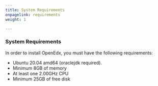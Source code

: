 ```yaml
---
title: System Requirements
onpagelink: requirements
weight: 1

---
```


### System Requirements

In order to install OpenEdx, you must have the following requirements:

- Ubuntu 20.04 amd64 (oraclejdk required).
- Minimum 8GB of memory
- At least one 2.00GHz CPU
- Minimum 25GB of free disk
 